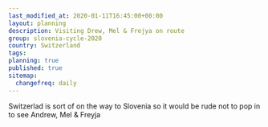 ```yaml
---
last_modified_at: 2020-01-11T16:45:00+00:00
layout: planning
description: Visiting Drew, Mel & Frejya on route
group: slovenia-cycle-2020
country: Switzerland
tags:
planning: true
published: true
sitemap:
  changefreq: daily
---
```


Switzerlad is sort of on the way to Slovenia so it would be rude not to pop in to see Andrew, Mel & Freyja